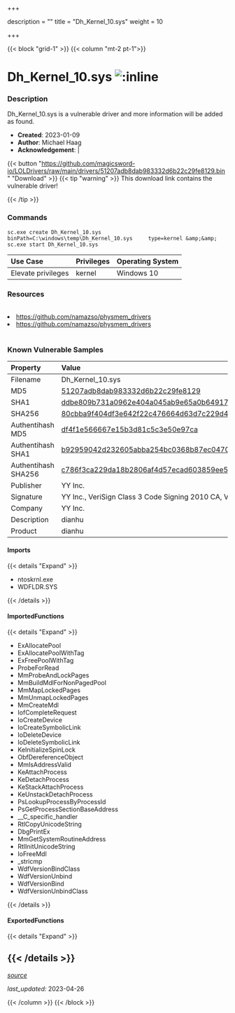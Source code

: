 +++

description = ""
title = "Dh_Kernel_10.sys"
weight = 10

+++


{{< block "grid-1" >}}
{{< column "mt-2 pt-1">}}


# Dh_Kernel_10.sys ![:inline](/images/twitter_verified.png) 


### Description

Dh_Kernel_10.sys is a vulnerable driver and more information will be added as found.

- **Created**: 2023-01-09
- **Author**: Michael Haag
- **Acknowledgement**:  | [](https://twitter.com/)

{{< button "https://github.com/magicsword-io/LOLDrivers/raw/main/drivers/51207adb8dab983332d6b22c29fe8129.bin" "Download" >}}
{{< tip "warning" >}}
This download link contains the vulnerable driver!

{{< /tip >}}

### Commands

```
sc.exe create Dh_Kernel_10.sys binPath=C:\windows\temp\Dh_Kernel_10.sys     type=kernel &amp;&amp; sc.exe start Dh_Kernel_10.sys
```

| Use Case | Privileges | Operating System | 
|:---- | ---- | ---- |
| Elevate privileges | kernel | Windows 10 |

### Resources
<br>
<li><a href=" https://github.com/namazso/physmem_drivers"> https://github.com/namazso/physmem_drivers</a></li>
<li><a href="https://github.com/namazso/physmem_drivers">https://github.com/namazso/physmem_drivers</a></li>
<br>

### Known Vulnerable Samples

| Property           | Value |
|:-------------------|:------|
| Filename           | Dh_Kernel_10.sys |
| MD5                | [51207adb8dab983332d6b22c29fe8129](https://www.virustotal.com/gui/file/51207adb8dab983332d6b22c29fe8129) |
| SHA1               | [ddbe809b731a0962e404a045ab9e65a0b64917ad](https://www.virustotal.com/gui/file/ddbe809b731a0962e404a045ab9e65a0b64917ad) |
| SHA256             | [80cbba9f404df3e642f22c476664d63d7c229d45d34f5cd0e19c65eb41becec3](https://www.virustotal.com/gui/file/80cbba9f404df3e642f22c476664d63d7c229d45d34f5cd0e19c65eb41becec3) |
| Authentihash MD5   | [df4f1e566667e15b3d81c5c3e50e97ca](https://www.virustotal.com/gui/search/authentihash%253Adf4f1e566667e15b3d81c5c3e50e97ca) |
| Authentihash SHA1  | [b92959042d232605abba254bc0368b87ec047079](https://www.virustotal.com/gui/search/authentihash%253Ab92959042d232605abba254bc0368b87ec047079) |
| Authentihash SHA256| [c786f3ca229da18b2806af4d57ecad603859ee548549b19f71a623f477fc740e](https://www.virustotal.com/gui/search/authentihash%253Ac786f3ca229da18b2806af4d57ecad603859ee548549b19f71a623f477fc740e) |
| Publisher         | YY Inc. |
| Signature         | YY Inc., VeriSign Class 3 Code Signing 2010 CA, VeriSign   |
| Company           | YY Inc. |
| Description       | dianhu |
| Product           | dianhu |


#### Imports
{{< details "Expand" >}}
* ntoskrnl.exe
* WDFLDR.SYS

{{< /details >}}
#### ImportedFunctions
{{< details "Expand" >}}
* ExAllocatePool
* ExAllocatePoolWithTag
* ExFreePoolWithTag
* ProbeForRead
* MmProbeAndLockPages
* MmBuildMdlForNonPagedPool
* MmMapLockedPages
* MmUnmapLockedPages
* MmCreateMdl
* IofCompleteRequest
* IoCreateDevice
* IoCreateSymbolicLink
* IoDeleteDevice
* IoDeleteSymbolicLink
* KeInitializeSpinLock
* ObfDereferenceObject
* MmIsAddressValid
* KeAttachProcess
* KeDetachProcess
* KeStackAttachProcess
* KeUnstackDetachProcess
* PsLookupProcessByProcessId
* PsGetProcessSectionBaseAddress
* __C_specific_handler
* RtlCopyUnicodeString
* DbgPrintEx
* MmGetSystemRoutineAddress
* RtlInitUnicodeString
* IoFreeMdl
* _stricmp
* WdfVersionBindClass
* WdfVersionUnbind
* WdfVersionBind
* WdfVersionUnbindClass

{{< /details >}}
#### ExportedFunctions
{{< details "Expand" >}}

{{< /details >}}
-----



[*source*](https://github.com/magicsword-io/LOLDrivers/tree/main/yaml/dh_kernel_10.yaml)

*last_updated:* 2023-04-26








{{< /column >}}
{{< /block >}}
